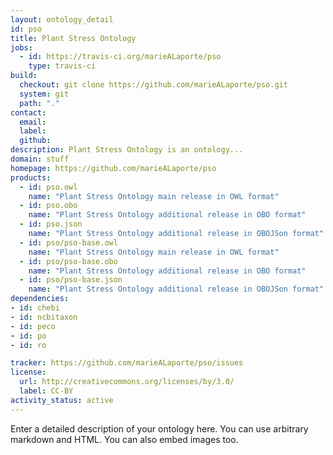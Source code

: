 ```yaml
---
layout: ontology_detail
id: pso
title: Plant Stress Ontology
jobs:
  - id: https://travis-ci.org/marieALaporte/pso
    type: travis-ci
build:
  checkout: git clone https://github.com/marieALaporte/pso.git
  system: git
  path: "."
contact:
  email: 
  label: 
  github: 
description: Plant Stress Ontology is an ontology...
domain: stuff
homepage: https://github.com/marieALaporte/pso
products:
  - id: pso.owl
    name: "Plant Stress Ontology main release in OWL format"
  - id: pso.obo
    name: "Plant Stress Ontology additional release in OBO format"
  - id: pso.json
    name: "Plant Stress Ontology additional release in OBOJSon format"
  - id: pso/pso-base.owl
    name: "Plant Stress Ontology main release in OWL format"
  - id: pso/pso-base.obo
    name: "Plant Stress Ontology additional release in OBO format"
  - id: pso/pso-base.json
    name: "Plant Stress Ontology additional release in OBOJSon format"
dependencies:
- id: chebi
- id: ncbitaxon
- id: peco
- id: po
- id: ro

tracker: https://github.com/marieALaporte/pso/issues
license:
  url: http://creativecommons.org/licenses/by/3.0/
  label: CC-BY
activity_status: active
---
```


Enter a detailed description of your ontology here. You can use arbitrary markdown and HTML.
You can also embed images too.

